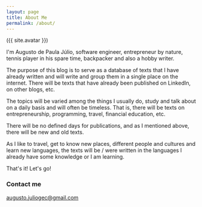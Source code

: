 ```yaml
---
layout: page
title: About Me
permalink: /about/
---
```


({{ site.avatar }})

I'm Augusto de Paula Júlio, software engineer, entrepreneur by nature, tennis player in his spare time, backpacker and also a hobby writer.

The purpose of this blog is to serve as a database of texts that I have already written and will write and group them in a single place on the internet. There will be texts that have already been published on LinkedIn, on other blogs, etc.

The topics will be varied among the things I usually do, study and talk about on a daily basis and will often be timeless. That is, there will be texts on entrepreneurship, programming, travel, financial education, etc.

There will be no defined days for publications, and as I mentioned above, there will be new and old texts.

As I like to travel, get to know new places, different people and cultures and learn new languages, the texts will be / were written in the languages I already have some knowledge or I am learning.

That's it! Let's go!

### Contact me

[augusto.juliogec@gmail.com](mailto:augusto.juliogec@gmail.com)